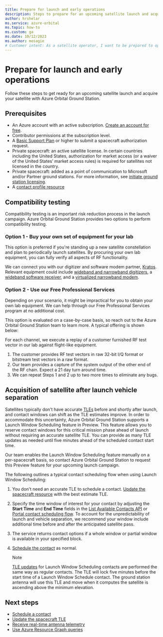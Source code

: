 ```yaml
---
title: Prepare for launch and early operations
description: Steps to prepare for an upcoming satellite launch and acquire your satellite with Azure Orbital Ground Station.
author: hrshelar
ms.service: azure-orbital
ms.topic: how-to
ms.custom: ga
ms.date: 10/12/2023
ms.author: mosagie
# Customer intent: As a satellite operator, I want to be prepared to operate my account.
---
```


# Prepare for launch and early operations

Follow these steps to get ready for an upcoming satellite launch and acquire your satellite with Azure Orbital Ground Station.

## Prerequisites

- An Azure account with an active subscription. [Create an account for free](https://azure.microsoft.com/free/?WT.mc_id=A261C142F).
- Contributor permissions at the subscription level.
- A [Basic Support Plan](https://azure.microsoft.com/support/plans/) or higher to submit a spacecraft authorization request.
- Private spacecraft: an active satellite license. In certain countries including the United States, authorization for market access (or a waiver of the United States’ market access rules) is required for satellites not licensed in the country.
- Private spacecraft: added as a point of communication to Microsoft and/or Partner ground stations. For more information, see [initiate ground station licensing](initiate-licensing.md).
- A [contact profile resource](concepts-contact-profile.md)

## Compatibility testing

Compatibility testing is an important risk reduction process in the launch campaign. Azure Orbital Ground Station provides two options to perform compatibility testing.

### Option 1 - Buy your own set of equipment for your lab

This option is preferred if you're standing up a new satellite constellation and plan to periodically launch satellites. By procuring your own lab equipment, you can fully verify all aspects of RF functionality.

We can connect you with our digitizer and software modem partner, [Kratos](https://www.kratosdefense.com/products/space/signals/signal-processing). Relevant equipment could include [wideband and narrowband digitizers](https://www.kratosdefense.com/products/space/networks/network-devices/spectralnet?r=krtl), a [wideband software receiver](https://www.kratosdefense.com/products/space/signals/signal-processing/quantumrx), and a [virtualized narrowband modem](https://www.kratosdefense.com/products/space/satellites/ttc-devices-and-software/quantumradio).

### Option 2 - Use our Free Professional Services

Depending on your scenario, it might be impractical for you to obtain your own lab equipment. We can help through our Free Professional Services program at no additional cost.

This option is evaluated on a case-by-case basis, so reach out to the Azure Orbital Ground Station team to learn more. A typical offering is shown below:

For each channel, we execute a replay of a customer furnished RF test vector in our lab against flight-like equipment.
1. The customer provides RF test vectors in raw 32-bit I/Q format or bitstream test vectors in a raw format.
1. Our team provides a capture of the system output of the other end of the RF chain. Expect a 21 day turn around time.
1. We can repeat Steps 1 and 2 up to two more times to eliminate any bugs.

## Acquisition of satellite after launch vehicle separation

Satellites typically don't have accurate [TLEs](spacecraft-object.md#ephemeris) before and shortly after launch, and contact windows can shift as the TLE estimates improve. In order to accommodate this uncertainty, Azure Orbital Ground Station supports a Launch Window Scheduling feature in Preview. This feature allows you to reserve contact windows for this critical mission phase ahead of launch without requiring an accurate satellite TLE. You can provide as many TLE updates as needed until five minutes ahead of the scheduled contact start time.

Our team enables the Launch Window Scheduling feature manually on a per-spacecraft basis, so contact Azure Orbital Ground Station to request this Preview feature for your upcoming launch campaign.

The following outlines a typical contact scheduling flow when using Launch Window Scheduling:
1. You don't need an accurate TLE to schedule a contact. [Update the spacecraft resource](update-tle.md) with the best estimate TLE.
1. Specify the time window of interest for your contact by adjusting the **Start Time** and **End Time** fields in the [List Available Contacts API](/rest/api/orbital/azureorbitalgroundstation/spacecrafts/list-available-contacts?tabs=HTTP) or [Portal contact scheduling flow](schedule-contact.md). To account for the unpredictability of launch and vehicle separation, we recommend your window include additional time before and after the anticipated satellite pass.
1. The service returns contact options if a whole window or partial window is available in your specified block.
1. [Schedule the contact](schedule-contact.md) as normal.

   > [!NOTE]
   > [TLE updates](update-tle.md) for Launch Window Scheduling contacts are performed the same way as regular contacts. The TLE will lock five minutes before the start time of a Launch Window Schedule contact. The ground station antenna will use this TLE and move when it computes the satellite is ascending above the minimum elevation.

## Next steps

- [Schedule a contact](schedule-contact.md)
- [Update the spacecraft TLE](update-TLE.md)
- [Receive real-time antenna telemetry](receive-real-time-telemetry.md)
- [Use Azure Resource Graph queries](resource-graph-samples.md)
